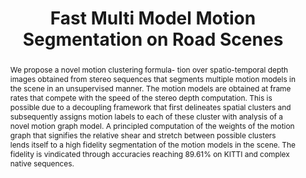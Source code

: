 ---
layout: project-page-new
title: "Fast Multi Model Motion Segmentation on Road Scenes"
authors:
  - name: Mahtab Sandhu
    sup: 1
  - name: Nazrul Haque
    sup: 1
  - name: Avinash Sharma
    sup: 1
  - name: K. Madhava Krishna
    sup: 1
affiliations:
  - name: IIIT Hyderabad, India
    link: https://robotics.iiit.ac.in
    sup: 1
permalink: publications/2018/Sandhu_Fast-Multi-Model
abstract: "We propose a novel motion clustering formula- tion over spatio-temporal depth images obtained from stereo sequences that segments multiple motion models in the scene in an unsupervised manner. The motion models are obtained at frame rates that compete with the speed of the stereo depth computation. This is possible due to a decoupling framework that first delineates spatial clusters and subsequently assigns motion labels to each of these cluster with analysis of a novel motion graph model. A principled computation of the weights of the motion graph that signifies the relative shear and stretch between possible clusters lends itself to a high fidelity segmentation of the motion models in the scene. The fidelity is vindicated through accuracies reaching 89.61% on KITTI and complex native sequences."
paper: https://robotics.iiit.ac.in/uploads/Main/Publications/resources/Mahtab_et_al_iv18/IV2018_0466_FI.pdf
video: https://robotics.iiit.ac.in/uploads/Main/Publications/resources/Mahtab_et_al_iv18/IV2018_0466_VD_fi.mp4
# iframe: https://www.youtube.com/embed/jhjskX4FQwA

---